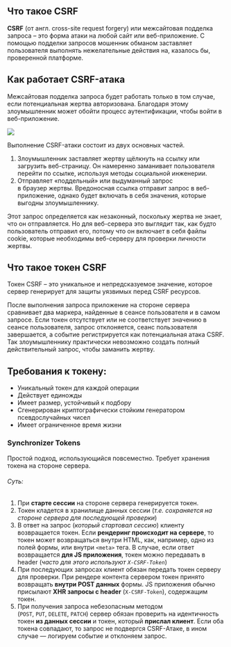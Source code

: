 ## Что такое CSRF

**CSRF** (от англ. cross-site request forgery) или межсайтовая подделка запроса – это форма атаки на любой сайт или веб-приложение. С помощью подделки запросов мошенник обманом заставляет пользователя выполнять нежелательные действия на, казалось бы, проверенной платформе.

## Как работает CSRF-атака

Межсайтовая подделка запроса будет работать только в том случае, если потенциальная жертва авторизована. Благодаря этому злоумышленник может обойти процесс аутентификации, чтобы войти в веб-приложение.

![](https://www.nic.ru/help/upload/image/unnamed%20(30).png)

Выполнение CSRF-атаки состоит из двух основных частей.

1. Злоумышленник заставляет жертву щёлкнуть на ссылку или загрузить веб-страницу. Он намеренно заманивает пользователя перейти по ссылке, используя методы социальной инженерии.
2. Отправляет «поддельный» или выдуманный запрос в браузер жертвы. Вредоносная ссылка отправит запрос в веб-приложение, однако будет включать в себя значения, которые выгодны злоумышленнику.

Этот запрос определяется как незаконный, поскольку жертва не знает, что он отправляется. Но для веб-сервера это выглядит так, как будто пользователь отправил его, потому что он включает в себя файлы cookie, которые необходимы веб-серверу для проверки личности жертвы.

## Что такое токен CSRF

Токен CSRF – это уникальное и непредсказуемое значение, которое сервер генерирует для защиты уязвимых перед CSRF ресурсов.

После выполнения запроса приложение на стороне сервера сравнивает два маркера, найденные в сеансе пользователя и в самом запросе. Если токен отсутствует или не соответствует значению в сеансе пользователя, запрос отклоняется, сеанс пользователя завершается, а событие регистрируется как потенциальная атака CSRF. Так злоумышленнику практически невозможно создать полный действительный запрос, чтобы заманить жертву.

## Требования к токену:

- Уникальный токен для каждой операции
- Действует единожды
- Имеет размер, устойчивый к подбору
- Сгенерирован криптографически стойким генератором псевдослучайных чисел
- Имеет ограниченное время жизни

### Synchronizer Tokens
Простой подход, использующийся повсеместно. Требует хранения токена на стороне сервера.
###### Суть:
1. При **старте сессии** на стороне сервера генерируется токен.
2. Токен кладется в хранилище данных сессии (_т.е. сохраняется на стороне сервера для последующей проверки_)
3. В ответ на запрос (_который стартовал сессию_) клиенту возвращается токен.
Если **рендеринг происходит на сервере**, то токен может возвращаться внутри HTML, как, например, одно из полей формы, или внутри `<meta>` тега.
В случае, если ответ возвращается **для JS приложения**, токен можно передавать в header (_часто для этого используют `X-CSRF-Token`_)
4. При последующих запросах клиент обязан передать токен серверу для проверки.
При рендере контента сервером токен принято возвращать **внутри POST данных** формы.
JS приложения обычно присылают **XHR запросы с header** (`X-CSRF-Token`), содержащим токен.
1. При получения запроса небезопасным методом (`POST`, `PUT`, `DELETE`, `PATCH`) сервер обязан проверить на идентичность токен **из данных сессии** и токен, который **прислал клиент**.
Если оба токена совпадают, то запрос не подвергся CSRF-Атаке, в ином случае — логируем событие и отклоняем запрос.
